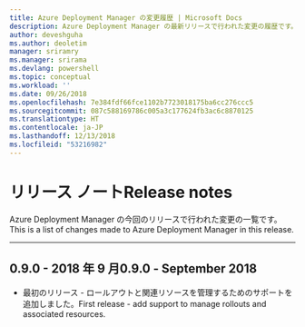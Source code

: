```yaml
---
title: Azure Deployment Manager の変更履歴 | Microsoft Docs
description: Azure Deployment Manager の最新リリースで行われた変更の履歴です。
author: deveshguha
ms.author: deoletim
manager: sriramry
ms.manager: srirama
ms.devlang: powershell
ms.topic: conceptual
ms.workload: ''
ms.date: 09/26/2018
ms.openlocfilehash: 7e384fdf66fce1102b7723018175ba6cc276ccc5
ms.sourcegitcommit: 087c588169786c005a3c177624fb3ac6c8870125
ms.translationtype: HT
ms.contentlocale: ja-JP
ms.lasthandoff: 12/13/2018
ms.locfileid: "53216982"
---
```

# <a name="release-notes"></a><span data-ttu-id="cadc3-103">リリース ノート</span><span class="sxs-lookup"><span data-stu-id="cadc3-103">Release notes</span></span>

<span data-ttu-id="cadc3-104">Azure Deployment Manager の今回のリリースで行われた変更の一覧です。</span><span class="sxs-lookup"><span data-stu-id="cadc3-104">This is a list of changes made to Azure Deployment Manager in this release.</span></span>

---
## <a name="090---september-2018"></a><span data-ttu-id="cadc3-105">0.9.0 - 2018 年 9 月</span><span class="sxs-lookup"><span data-stu-id="cadc3-105">0.9.0 - September 2018</span></span>
* <span data-ttu-id="cadc3-106">最初のリリース - ロールアウトと関連リソースを管理するためのサポートを追加しました。</span><span class="sxs-lookup"><span data-stu-id="cadc3-106">First release - add support to manage rollouts and associated resources.</span></span>